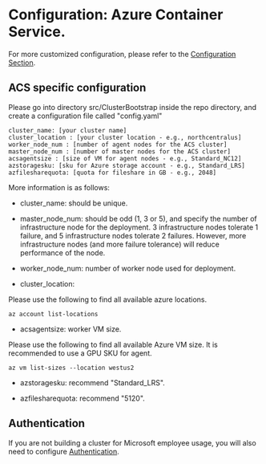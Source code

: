 # Configuration: Azure Container Service. 

For more customized configuration, please refer to the [Configuration Section](../configuration/Readme.md). 

## ACS specific configuration

Please go into directory src/ClusterBootstrap inside the repo directory, and create a configuration file called "config.yaml"

```
cluster_name: [your cluster name]
cluster_location : [your cluster location - e.g., northcentralus]
worker_node_num : [number of agent nodes for the ACS cluster]
master_node_num : [number of master nodes for the ACS cluster]
acsagentsize : [size of VM for agent nodes - e.g., Standard_NC12]
azstoragesku: [sku for Azure storage account - e.g., Standard_LRS]
azfilesharequota: [quota for fileshare in GB - e.g., 2048]
```

More information is as follows:

* cluster_name: should be unique. 

* master_node_num: should be odd (1, 3 or 5), and specify the number of infrastructure node for the deployment. 3 infrastructure nodes tolerate 1 failure, and 5 infrastructure nodes tolerate 2 failures. However, more infrastructure nodes (and more failure tolerance) will reduce performance of the node. 

* worker_node_num: number of worker node used for deployment. 

* cluster_location: 

Please use the following to find all available azure locations. 
```
az account list-locations
```

* acsagentsize: worker VM size. 

Please use the following to find all available Azure VM size. It is recommended to use a GPU SKU for agent. 
```
az vm list-sizes --location westus2
```

* azstoragesku: recommend "Standard_LRS". 

* azfilesharequota: recommend "5120". 

## Authentication

If you are not building a cluster for Microsoft employee usage, you will also need to configure [Authentication](../authentication/Readme.md). 